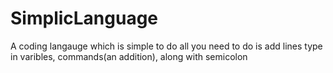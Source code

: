 # SimplicLanguage
A coding langauge which is simple to do all you need to do is add lines type in varibles, commands(an addition), along with semicolon
